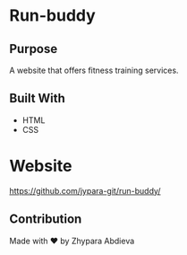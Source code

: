 # Run-buddy


## Purpose
A website that offers fitness training services.

## Built With
* HTML
* CSS 


# Website
https://github.com/jypara-git/run-buddy/


## Contribution
Made with ❤️ by Zhypara Abdieva
